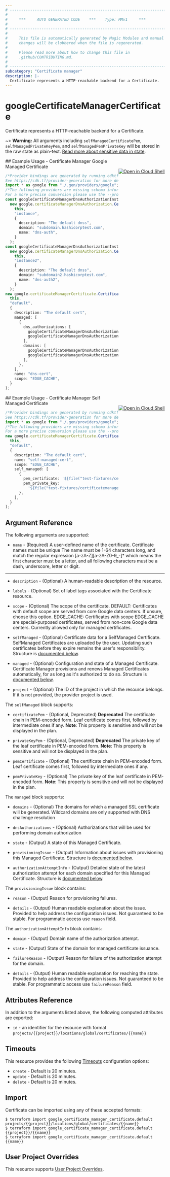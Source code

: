 ```yaml
---
# ----------------------------------------------------------------------------
#
#     ***     AUTO GENERATED CODE    ***    Type: MMv1     ***
#
# ----------------------------------------------------------------------------
#
#     This file is automatically generated by Magic Modules and manual
#     changes will be clobbered when the file is regenerated.
#
#     Please read more about how to change this file in
#     .github/CONTRIBUTING.md.
#
# ----------------------------------------------------------------------------
subcategory: "Certificate manager"
description: |-
  Certificate represents a HTTP-reachable backend for a Certificate.
---
```


# googleCertificateManagerCertificate

Certificate represents a HTTP-reachable backend for a Certificate.

\~> **Warning:** All arguments including `selfManagedCertificatePem`, `selfManagedPrivateKeyPem`, and `selfManagedPemPrivateKey` will be stored in the raw
state as plain-text. [Read more about sensitive data in state](https://www.terraform.io/language/state/sensitive-data).

<div class = "oics-button" style="float: right; margin: 0 0 -15px">
  <a href="https://console.cloud.google.com/cloudshell/open?cloudshell_git_repo=https%3A%2F%2Fgithub.com%2Fterraform-google-modules%2Fdocs-examples.git&cloudshell_working_dir=certificate_manager_google_managed_certificate&cloudshell_image=gcr.io%2Fgraphite-cloud-shell-images%2Fterraform%3Alatest&open_in_editor=main.tf&cloudshell_print=.%2Fmotd&cloudshell_tutorial=.%2Ftutorial.md" target="_blank">
    <img alt="Open in Cloud Shell" src="//gstatic.com/cloudssh/images/open-btn.svg" style="max-height: 44px; margin: 32px auto; max-width: 100%;">
  </a>
</div>
## Example Usage - Certificate Manager Google Managed Certificate

```typescript
/*Provider bindings are generated by running cdktf get.
See https://cdk.tf/provider-generation for more details.*/
import * as google from "./.gen/providers/google";
/*The following providers are missing schema information and might need manual adjustments to synthesize correctly: google.
For a more precise conversion please use the --provider flag in convert.*/
const googleCertificateManagerDnsAuthorizationInstance =
  new google.certificateManagerDnsAuthorization.CertificateManagerDnsAuthorization(
    this,
    "instance",
    {
      description: "The default dnss",
      domain: "subdomain.hashicorptest.com",
      name: "dns-auth",
    }
  );
const googleCertificateManagerDnsAuthorizationInstance2 =
  new google.certificateManagerDnsAuthorization.CertificateManagerDnsAuthorization(
    this,
    "instance2",
    {
      description: "The default dnss",
      domain: "subdomain2.hashicorptest.com",
      name: "dns-auth2",
    }
  );
new google.certificateManagerCertificate.CertificateManagerCertificate(
  this,
  "default",
  {
    description: "The default cert",
    managed: [
      {
        dns_authorizations: [
          googleCertificateManagerDnsAuthorizationInstance.id,
          googleCertificateManagerDnsAuthorizationInstance2.id,
        ],
        domains: [
          googleCertificateManagerDnsAuthorizationInstance.domain,
          googleCertificateManagerDnsAuthorizationInstance2.domain,
        ],
      },
    ],
    name: "dns-cert",
    scope: "EDGE_CACHE",
  }
);

```

<div class = "oics-button" style="float: right; margin: 0 0 -15px">
  <a href="https://console.cloud.google.com/cloudshell/open?cloudshell_git_repo=https%3A%2F%2Fgithub.com%2Fterraform-google-modules%2Fdocs-examples.git&cloudshell_working_dir=certificate_manager_self_managed_certificate&cloudshell_image=gcr.io%2Fgraphite-cloud-shell-images%2Fterraform%3Alatest&open_in_editor=main.tf&cloudshell_print=.%2Fmotd&cloudshell_tutorial=.%2Ftutorial.md" target="_blank">
    <img alt="Open in Cloud Shell" src="//gstatic.com/cloudssh/images/open-btn.svg" style="max-height: 44px; margin: 32px auto; max-width: 100%;">
  </a>
</div>
## Example Usage - Certificate Manager Self Managed Certificate

```typescript
/*Provider bindings are generated by running cdktf get.
See https://cdk.tf/provider-generation for more details.*/
import * as google from "./.gen/providers/google";
/*The following providers are missing schema information and might need manual adjustments to synthesize correctly: google.
For a more precise conversion please use the --provider flag in convert.*/
new google.certificateManagerCertificate.CertificateManagerCertificate(
  this,
  "default",
  {
    description: "The default cert",
    name: "self-managed-cert",
    scope: "EDGE_CACHE",
    self_managed: [
      {
        pem_certificate: '${file("test-fixtures/certificatemanager/cert.pem")}',
        pem_private_key:
          '${file("test-fixtures/certificatemanager/private-key.pem")}',
      },
    ],
  }
);

```

## Argument Reference

The following arguments are supported:

* `name` -
  (Required)
  A user-defined name of the certificate. Certificate names must be unique
  The name must be 1-64 characters long, and match the regular expression \[a-zA-Z]\[a-zA-Z0-9\_-]\* which means the first character must be a letter,
  and all following characters must be a dash, underscore, letter or digit.

***

*   `description` -
    (Optional)
    A human-readable description of the resource.

*   `labels` -
    (Optional)
    Set of label tags associated with the Certificate resource.

*   `scope` -
    (Optional)
    The scope of the certificate.
    DEFAULT: Certificates with default scope are served from core Google data centers.
    If unsure, choose this option.
    EDGE\_CACHE: Certificates with scope EDGE\_CACHE are special-purposed certificates,
    served from non-core Google data centers.
    Currently allowed only for managed certificates.

*   `selfManaged` -
    (Optional)
    Certificate data for a SelfManaged Certificate.
    SelfManaged Certificates are uploaded by the user. Updating such
    certificates before they expire remains the user's responsibility.
    Structure is [documented below](#nested_self_managed).

*   `managed` -
    (Optional)
    Configuration and state of a Managed Certificate.
    Certificate Manager provisions and renews Managed Certificates
    automatically, for as long as it's authorized to do so.
    Structure is [documented below](#nested_managed).

*   `project` - (Optional) The ID of the project in which the resource belongs.
    If it is not provided, the provider project is used.

<a name="nested_self_managed"></a>The `selfManaged` block supports:

*   `certificatePem` -
    (Optional, Deprecated)
    **Deprecated** The certificate chain in PEM-encoded form.
    Leaf certificate comes first, followed by intermediate ones if any.
    **Note**: This property is sensitive and will not be displayed in the plan.

*   `privateKeyPem` -
    (Optional, Deprecated)
    **Deprecated** The private key of the leaf certificate in PEM-encoded form.
    **Note**: This property is sensitive and will not be displayed in the plan.

*   `pemCertificate` -
    (Optional)
    The certificate chain in PEM-encoded form.
    Leaf certificate comes first, followed by intermediate ones if any.

*   `pemPrivateKey` -
    (Optional)
    The private key of the leaf certificate in PEM-encoded form.
    **Note**: This property is sensitive and will not be displayed in the plan.

<a name="nested_managed"></a>The `managed` block supports:

*   `domains` -
    (Optional)
    The domains for which a managed SSL certificate will be generated.
    Wildcard domains are only supported with DNS challenge resolution

*   `dnsAuthorizations` -
    (Optional)
    Authorizations that will be used for performing domain authorization

*   `state` -
    (Output)
    A state of this Managed Certificate.

*   `provisioningIssue` -
    (Output)
    Information about issues with provisioning this Managed Certificate.
    Structure is [documented below](#nested_provisioning_issue).

*   `authorizationAttemptInfo` -
    (Output)
    Detailed state of the latest authorization attempt for each domain
    specified for this Managed Certificate.
    Structure is [documented below](#nested_authorization_attempt_info).

<a name="nested_provisioning_issue"></a>The `provisioningIssue` block contains:

*   `reason` -
    (Output)
    Reason for provisioning failures.

*   `details` -
    (Output)
    Human readable explanation about the issue. Provided to help address
    the configuration issues.
    Not guaranteed to be stable. For programmatic access use `reason` field.

<a name="nested_authorization_attempt_info"></a>The `authorizationAttemptInfo` block contains:

*   `domain` -
    (Output)
    Domain name of the authorization attempt.

*   `state` -
    (Output)
    State of the domain for managed certificate issuance.

*   `failureReason` -
    (Output)
    Reason for failure of the authorization attempt for the domain.

*   `details` -
    (Output)
    Human readable explanation for reaching the state. Provided to help
    address the configuration issues.
    Not guaranteed to be stable. For programmatic access use `failureReason` field.

## Attributes Reference

In addition to the arguments listed above, the following computed attributes are exported:

* `id` - an identifier for the resource with format `projects/{{project}}/locations/global/certificates/{{name}}`

## Timeouts

This resource provides the following
[Timeouts](https://developer.hashicorp.com/terraform/plugin/sdkv2/resources/retries-and-customizable-timeouts) configuration options:

* `create` - Default is 20 minutes.
* `update` - Default is 20 minutes.
* `delete` - Default is 20 minutes.

## Import

Certificate can be imported using any of these accepted formats:

```console
$ terraform import google_certificate_manager_certificate.default projects/{{project}}/locations/global/certificates/{{name}}
$ terraform import google_certificate_manager_certificate.default {{project}}/{{name}}
$ terraform import google_certificate_manager_certificate.default {{name}}
```

## User Project Overrides

This resource supports [User Project Overrides](https://registry.terraform.io/providers/hashicorp/google/latest/docs/guides/provider_reference#user_project_override).
